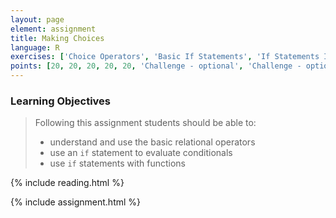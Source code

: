 ```yaml
---
layout: page
element: assignment
title: Making Choices
language: R
exercises: ['Choice Operators', 'Basic If Statements', 'If Statements In Functions', 'DNA or RNA', 'Size Estimates by Name', 'Check That Your Code Runs', 'Load or Download File', 'Unit Conversion Challenge']
points: [20, 20, 20, 20, 20, 'Challenge - optional', 'Challenge - optional']
---
```


### Learning Objectives

> Following this assignment students should be able to:
>
> - understand and use the basic relational operators
> - use an `if` statement to evaluate conditionals
> - use `if` statements with functions

{% include reading.html %}

{% include assignment.html %}

